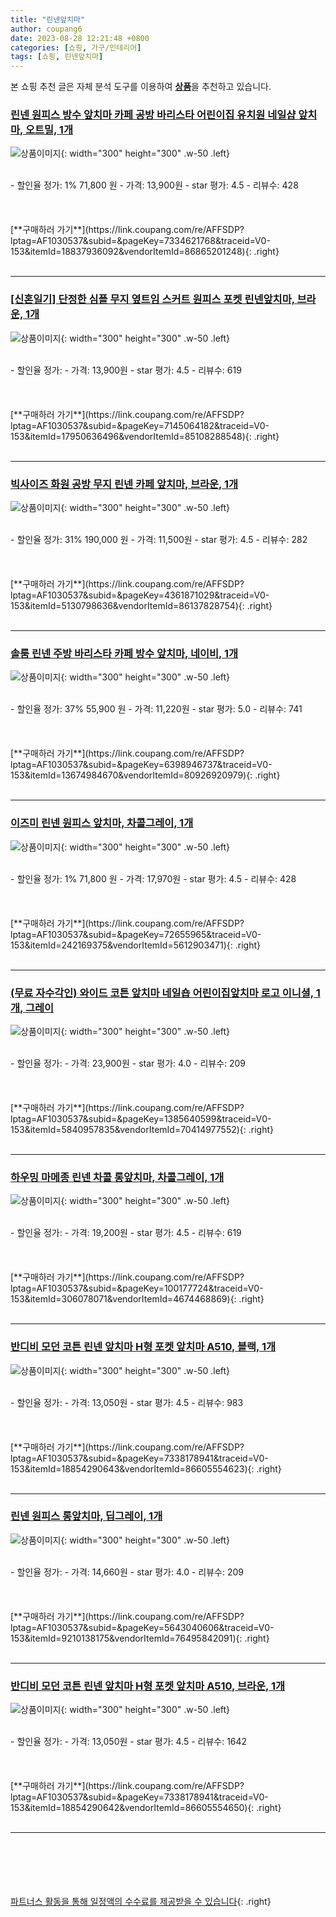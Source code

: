 ```yaml
---
title: "린넨앞치마"
author: coupang6
date: 2023-08-28 12:21:48 +0800
categories: [쇼핑, 가구/인테리어]
tags: [쇼핑, 린넨앞치마]
---
```


본 쇼핑 추천 글은 자체 분석 도구를 이용하여 [**상품**](https://link.coupang.com/a/bao1ui)을 추천하고 있습니다.

### [린넨 원피스 방수 앞치마 카페 공방 바리스타 어린이집 유치원 네일샵 앞치마, 오트밀, 1개](https://link.coupang.com/re/AFFSDP?lptag=AF1030537&subid=&pageKey=7334621768&traceid=V0-153&itemId=18837936092&vendorItemId=86865201248)

![상품이미지](https://thumbnail6.coupangcdn.com/thumbnails/remote/230x230ex/image/vendor_inventory/4e28/767f3e59bfa19df3200e58a58b979c4850d26bc75059abc15af32d38e864.jpg){: width="300" height="300" .w-50 .left}


<br>
- 할인율 정가: 1%  71,800   원
- 가격: 13,900원
- star 평가: 4.5
- 리뷰수: 428
<br>
<br>
<br>
<br>
[**구매하러 가기**](https://link.coupang.com/re/AFFSDP?lptag=AF1030537&subid=&pageKey=7334621768&traceid=V0-153&itemId=18837936092&vendorItemId=86865201248){: .right}
<br>
<br>

---

### [[신혼일기] 단정한 심플 무지 옆트임 스커트 원피스 포켓 린넨앞치마, 브라운, 1개](https://link.coupang.com/re/AFFSDP?lptag=AF1030537&subid=&pageKey=7145064182&traceid=V0-153&itemId=17950636496&vendorItemId=85108288548)

![상품이미지](https://thumbnail8.coupangcdn.com/thumbnails/remote/230x230ex/image/vendor_inventory/83c2/240a011bb6bc9901507a659cd0fda1aa20b73da5b110251dd8d0d75dff7f.png){: width="300" height="300" .w-50 .left}


<br>
- 할인율 정가: 
- 가격: 13,900원
- star 평가: 4.5
- 리뷰수: 619
<br>
<br>
<br>
<br>
[**구매하러 가기**](https://link.coupang.com/re/AFFSDP?lptag=AF1030537&subid=&pageKey=7145064182&traceid=V0-153&itemId=17950636496&vendorItemId=85108288548){: .right}
<br>
<br>

---

### [빅사이즈 화원 공방 무지 린넨 카페 앞치마, 브라운, 1개](https://link.coupang.com/re/AFFSDP?lptag=AF1030537&subid=&pageKey=4361871029&traceid=V0-153&itemId=5130798636&vendorItemId=86137828754)

![상품이미지](https://thumbnail6.coupangcdn.com/thumbnails/remote/230x230ex/image/vendor_inventory/6ad4/d17bfbf2929519094b1cdc8326b616f092c6ae021b45a7c014bff56cf9a6.jpg){: width="300" height="300" .w-50 .left}


<br>
- 할인율 정가: 31%  190,000   원
- 가격: 11,500원
- star 평가: 4.5
- 리뷰수: 282
<br>
<br>
<br>
<br>
[**구매하러 가기**](https://link.coupang.com/re/AFFSDP?lptag=AF1030537&subid=&pageKey=4361871029&traceid=V0-153&itemId=5130798636&vendorItemId=86137828754){: .right}
<br>
<br>

---

### [솔룸 린넨 주방 바리스타 카페 방수 앞치마, 네이비, 1개](https://link.coupang.com/re/AFFSDP?lptag=AF1030537&subid=&pageKey=6398946737&traceid=V0-153&itemId=13674984670&vendorItemId=80926920979)

![상품이미지](https://thumbnail6.coupangcdn.com/thumbnails/remote/230x230ex/image/retail/images/2022/03/16/18/6/1026cd3b-5433-4998-b079-90b28fc838f9.jpg){: width="300" height="300" .w-50 .left}


<br>
- 할인율 정가: 37%  55,900   원
- 가격: 11,220원
- star 평가: 5.0
- 리뷰수: 741
<br>
<br>
<br>
<br>
[**구매하러 가기**](https://link.coupang.com/re/AFFSDP?lptag=AF1030537&subid=&pageKey=6398946737&traceid=V0-153&itemId=13674984670&vendorItemId=80926920979){: .right}
<br>
<br>

---

### [이즈미 린넨 원피스 앞치마, 차콜그레이, 1개](https://link.coupang.com/re/AFFSDP?lptag=AF1030537&subid=&pageKey=72655965&traceid=V0-153&itemId=242169375&vendorItemId=5612903471)

![상품이미지](https://thumbnail9.coupangcdn.com/thumbnails/remote/230x230ex/image/retail/images/26761243239716-69299aad-9f04-4f6b-89c6-5e4fc4bcc747.jpg){: width="300" height="300" .w-50 .left}


<br>
- 할인율 정가: 1%  71,800   원
- 가격: 17,970원
- star 평가: 4.5
- 리뷰수: 428
<br>
<br>
<br>
<br>
[**구매하러 가기**](https://link.coupang.com/re/AFFSDP?lptag=AF1030537&subid=&pageKey=72655965&traceid=V0-153&itemId=242169375&vendorItemId=5612903471){: .right}
<br>
<br>

---

### [(무료 자수각인) 와이드 코튼 앞치마 네일숍 어린이집앞치마 로고 이니셜, 1개, 그레이](https://link.coupang.com/re/AFFSDP?lptag=AF1030537&subid=&pageKey=1385640599&traceid=V0-153&itemId=5840957835&vendorItemId=70414977552)

![상품이미지](https://thumbnail7.coupangcdn.com/thumbnails/remote/230x230ex/image/vendor_inventory/6c63/3a877a010832e727d1d1ba6d01a19c224fe9406d2fc68922363271c7ff5e.jpg){: width="300" height="300" .w-50 .left}


<br>
- 할인율 정가: 
- 가격: 23,900원
- star 평가: 4.0
- 리뷰수: 209
<br>
<br>
<br>
<br>
[**구매하러 가기**](https://link.coupang.com/re/AFFSDP?lptag=AF1030537&subid=&pageKey=1385640599&traceid=V0-153&itemId=5840957835&vendorItemId=70414977552){: .right}
<br>
<br>

---

### [하우밍 마메종 린넨 차콜 롱앞치마, 차콜그레이, 1개](https://link.coupang.com/re/AFFSDP?lptag=AF1030537&subid=&pageKey=100177724&traceid=V0-153&itemId=306078071&vendorItemId=4674468869)

![상품이미지](https://thumbnail9.coupangcdn.com/thumbnails/remote/230x230ex/image/retail/images/2019/04/23/13/2/1031542d-aece-4c94-9908-c5a8c7628977.jpg){: width="300" height="300" .w-50 .left}


<br>
- 할인율 정가: 
- 가격: 19,200원
- star 평가: 4.5
- 리뷰수: 619
<br>
<br>
<br>
<br>
[**구매하러 가기**](https://link.coupang.com/re/AFFSDP?lptag=AF1030537&subid=&pageKey=100177724&traceid=V0-153&itemId=306078071&vendorItemId=4674468869){: .right}
<br>
<br>

---

### [반디비 모던 코튼 린넨 앞치마 H형 포켓 앞치마 A510, 블랙, 1개](https://link.coupang.com/re/AFFSDP?lptag=AF1030537&subid=&pageKey=7338178941&traceid=V0-153&itemId=18854290643&vendorItemId=86605554623)

![상품이미지](https://thumbnail7.coupangcdn.com/thumbnails/remote/230x230ex/image/retail/images/2023/07/17/18/1/12f302a9-d038-4130-ba25-54715d143e34.jpg){: width="300" height="300" .w-50 .left}


<br>
- 할인율 정가: 
- 가격: 13,050원
- star 평가: 4.5
- 리뷰수: 983
<br>
<br>
<br>
<br>
[**구매하러 가기**](https://link.coupang.com/re/AFFSDP?lptag=AF1030537&subid=&pageKey=7338178941&traceid=V0-153&itemId=18854290643&vendorItemId=86605554623){: .right}
<br>
<br>

---

### [린넨 원피스 롱앞치마, 딥그레이, 1개](https://link.coupang.com/re/AFFSDP?lptag=AF1030537&subid=&pageKey=5643040606&traceid=V0-153&itemId=9210138175&vendorItemId=76495842091)

![상품이미지](https://thumbnail9.coupangcdn.com/thumbnails/remote/230x230ex/image/rs_quotation_api/k8lbtqmr/ac3272d74ed44d31850d3cf514ce398b.jpg){: width="300" height="300" .w-50 .left}


<br>
- 할인율 정가: 
- 가격: 14,660원
- star 평가: 4.0
- 리뷰수: 209
<br>
<br>
<br>
<br>
[**구매하러 가기**](https://link.coupang.com/re/AFFSDP?lptag=AF1030537&subid=&pageKey=5643040606&traceid=V0-153&itemId=9210138175&vendorItemId=76495842091){: .right}
<br>
<br>

---

### [반디비 모던 코튼 린넨 앞치마 H형 포켓 앞치마 A510, 브라운, 1개](https://link.coupang.com/re/AFFSDP?lptag=AF1030537&subid=&pageKey=7338178941&traceid=V0-153&itemId=18854290642&vendorItemId=86605554650)

![상품이미지](https://thumbnail8.coupangcdn.com/thumbnails/remote/230x230ex/image/retail/images/2023/07/17/18/7/60ee6eb8-011f-4e89-a01c-07e466c30301.jpg){: width="300" height="300" .w-50 .left}


<br>
- 할인율 정가: 
- 가격: 13,050원
- star 평가: 4.5
- 리뷰수: 1642
<br>
<br>
<br>
<br>
[**구매하러 가기**](https://link.coupang.com/re/AFFSDP?lptag=AF1030537&subid=&pageKey=7338178941&traceid=V0-153&itemId=18854290642&vendorItemId=86605554650){: .right}
<br>
<br>

---
<br><br><br><br><br> [파트너스 활동을 통해 일정액의 수수료를 제공받을 수 있습니다](https://link.coupang.com/a/bao1ui){: .right}